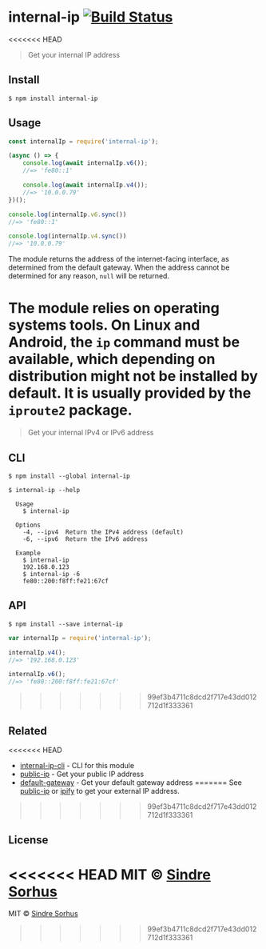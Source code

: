 # internal-ip [![Build Status](https://travis-ci.org/sindresorhus/internal-ip.svg?branch=master)](https://travis-ci.org/sindresorhus/internal-ip)

<<<<<<< HEAD
> Get your internal IP address


## Install

```
$ npm install internal-ip
```


## Usage

```js
const internalIp = require('internal-ip');

(async () => {
	console.log(await internalIp.v6());
	//=> 'fe80::1'

	console.log(await internalIp.v4());
	//=> '10.0.0.79'
})();

console.log(internalIp.v6.sync())
//=> 'fe80::1'

console.log(internalIp.v4.sync())
//=> '10.0.0.79'
```

The module returns the address of the internet-facing interface, as determined from the default gateway. When the address cannot be determined for any reason, `null` will be returned.

The module relies on operating systems tools. On Linux and Android, the `ip` command must be available, which depending on distribution might not be installed by default. It is usually provided by the `iproute2` package.
=======
> Get your internal IPv4 or IPv6 address


## CLI

```
$ npm install --global internal-ip
```

```
$ internal-ip --help

  Usage
    $ internal-ip

  Options
    -4, --ipv4  Return the IPv4 address (default)
    -6, --ipv6  Return the IPv6 address

  Example
    $ internal-ip
    192.168.0.123
    $ internal-ip -6
    fe80::200:f8ff:fe21:67cf
```


## API

```
$ npm install --save internal-ip
```

```js
var internalIp = require('internal-ip');

internalIp.v4();
//=> '192.168.0.123'

internalIp.v6();
//=> 'fe80::200:f8ff:fe21:67cf'
```
>>>>>>> 99ef3b4711c8dcd2f717e43dd012712d1f333361


## Related

<<<<<<< HEAD
- [internal-ip-cli](https://github.com/sindresorhus/internal-ip-cli) - CLI for this module
- [public-ip](https://github.com/sindresorhus/public-ip) - Get your public IP address
- [default-gateway](https://github.com/silverwind/default-gateway) - Get your default gateway address
=======
See [public-ip](https://github.com/sindresorhus/public-ip) or [ipify](https://github.com/sindresorhus/ipify) to get your external IP address.
>>>>>>> 99ef3b4711c8dcd2f717e43dd012712d1f333361


## License

<<<<<<< HEAD
MIT © [Sindre Sorhus](https://sindresorhus.com)
=======
MIT © [Sindre Sorhus](http://sindresorhus.com)
>>>>>>> 99ef3b4711c8dcd2f717e43dd012712d1f333361
